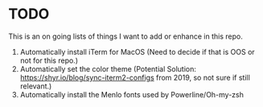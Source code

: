 # TODO

This is an on going lists of things I want to add or enhance in this repo.

1. Automatically install iTerm for MacOS (Need to decide if that is OOS or not for this repo.)
2. Automatically set the color theme (Potential Solution: https://shyr.io/blog/sync-iterm2-configs from 2019, so not sure if still relevant.)
3. Automatically install the Menlo fonts used by Powerline/Oh-my-zsh
